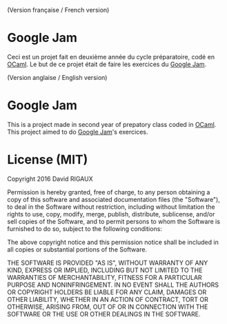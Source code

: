 (Version française / French version)

# Google Jam
Ceci est un projet fait en deuxième année du cycle préparatoire, codé en [OCaml](https://ocaml.org/). Le but de ce projet était de faire les exercices du [Google Jam](https://code.google.com/codejam/).

(Version anglaise / English version)

# Google Jam
This is a project made in second year of prepatory class coded in [OCaml](https://ocaml.org/). This project aimed to do [Google Jam](https://code.google.com/codejam/)'s exercices.

# License (MIT)
Copyright 2016 David RIGAUX

Permission is hereby granted, free of charge, to any person obtaining a copy of this software and associated documentation files (the "Software"), to deal in the Software without restriction, including without limitation the rights to use, copy, modify, merge, publish, distribute, sublicense, and/or sell copies of the Software, and to permit persons to whom the Software is furnished to do so, subject to the following conditions:

The above copyright notice and this permission notice shall be included in all copies or substantial portions of the Software.

THE SOFTWARE IS PROVIDED "AS IS", WITHOUT WARRANTY OF ANY KIND, EXPRESS OR IMPLIED, INCLUDING BUT NOT LIMITED TO THE WARRANTIES OF MERCHANTABILITY, FITNESS FOR A PARTICULAR PURPOSE AND NONINFRINGEMENT. IN NO EVENT SHALL THE AUTHORS OR COPYRIGHT HOLDERS BE LIABLE FOR ANY CLAIM, DAMAGES OR OTHER LIABILITY, WHETHER IN AN ACTION OF CONTRACT, TORT OR OTHERWISE, ARISING FROM, OUT OF OR IN CONNECTION WITH THE SOFTWARE OR THE USE OR OTHER DEALINGS IN THE SOFTWARE.
